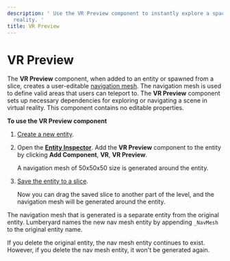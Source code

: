```yaml
---
description: ' Use the VR Preview component to instantly explore a space in virtual
  reality. '
title: VR Preview
---
```

# VR Preview<a name="component-vrpreview-component"></a>

The **VR Preview** component, when added to an entity or spawned from a slice, creates a user\-editable [navigation mesh](component-navigation.md)\. The navigation mesh is used to define valid areas that users can teleport to\. The **VR Preview** component sets up necessary dependencies for exploring or navigating a scene in virtual reality\. This component contains no editable properties\.

**To use the VR Preview component**

1. [Create a new entity](creating-entity.md)\.

1. Open the [**Entity Inspector**](component-entity-inspector.md)\. Add the **VR Preview** component to the entity by clicking **Add Component**, **VR**, **VR Preview**\.

   A navigation mesh of 50x50x50 size is generated around the entity\.

1. [Save the entity to a slice](component-slice-push-changes.md)\.

   Now you can drag the saved slice to another part of the level, and the navigation mesh will be generated around the entity\.

The navigation mesh that is generated is a separate entity from the original entity\. Lumberyard names the new nav mesh entity by appending `_NavMesh` to the original entity name\. 

If you delete the original entity, the nav mesh entity continues to exist\. However, if you delete the nav mesh entity, it won't be generated again\.
